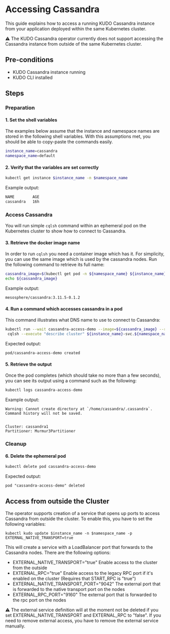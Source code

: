 # Accessing Cassandra

This guide explains how to access a running KUDO Cassandra instance from your
application deployed within the same Kubernetes cluster.

:warning: The KUDO Cassandra operator currently does not support accessing the
Cassandra instance from outside of the same Kubernetes cluster.

## Pre-conditions

- KUDO Cassandra instance running
- KUDO CLI installed

## Steps

### Preparation

#### 1. Set the shell variables

The examples below assume that the instance and namespace names are stored in
the following shell variables. With this assumptions met, you should be able to
copy-paste the commands easily.

```bash
instance_name=cassandra
namespace_name=default
```

#### 2. Verify that the variables are set correctly

```bash
kubectl get instance $instance_name -n $namespace_name
```

Example output:

```bash
NAME        AGE
cassandra   16h
```

### Access Cassandra

You will run simple `cqlsh` command within an ephemeral pod on the Kubernetes
cluster to show how to connect to Cassandra.

#### 3. Retrieve the docker image name

In order to run `cqlsh` you need a container image which has it. For simplicity,
you can use the same image which is used by the cassandra nodes. Run the
following command to retrieve its full name:

```bash
cassandra_image=$(kubectl get pod -n ${namespace_name} ${instance_name}-node-0 --template '{{ (index .spec.containers 0).image }}{{"\n"}}')
echo ${cassandra_image}
```

Example output:

```
mesosphere/cassandra:3.11.5-0.1.2
```

#### 4. Run a command which accesses cassandra in a pod

This command illustrates what DNS name to use to connect to Cassandra:

```bash
kubectl run --wait cassandra-access-demo --image=${cassandra_image} --restart=Never -- \
 cqlsh --execute "describe cluster" ${instance_name}-svc.${namespace_name}.svc.cluster.local
```

Expected output:

```
pod/cassandra-access-demo created
```

#### 5. Retrieve the output

Once the pod completes (which should take no more than a few seconds), you can
see its output using a command such as the following:

```bash
kubectl logs cassandra-access-demo
```

Example output:

```
Warning: Cannot create directory at `/home/cassandra/.cassandra`. Command history will not be saved.


Cluster: cassandra1
Partitioner: Murmur3Partitioner
```

### Cleanup

#### 6. Delete the ephemeral pod

```bash
kubectl delete pod cassandra-access-demo
```

Expected output:

```
pod "cassandra-access-demo" deleted
```

## Access from outside the Cluster

The operator supports creation of a service that opens up ports to access Cassandra from outside the cluster. To enable
this, you have to set the following variables:

```
kubectl kudo update $instance_name -n $namespace_name -p EXTERNAL_NATIVE_TRANSPORT=true
``` 

This will create a service with a LoadBalancer port that forwards to the Cassandra nodes. 
There are the following options:
- EXTERNAL_NATIVE_TRANSPORT="true" Enable access to the cluster from the outside
- EXTERNAL_RPC="true" Enable access to the legacy RPC port if it's enabled on the cluster (Requires that START_RPC is "true")
- EXTERNAL_NATIVE_TRANSPORT_PORT="9042" The external port that is forwarded to the native transport port on the nodes
- EXTERNAL_RPC_PORT="9160" The external port that is forwarded to the rpc port on the nodes

:warning: The external service definition will at the moment not be deleted if you set EXTERNAL_NATIVE_TRANSPORT and
EXTERNAL_RPC to "false". If you need to remove external access, you have to remove the external service manually. 
